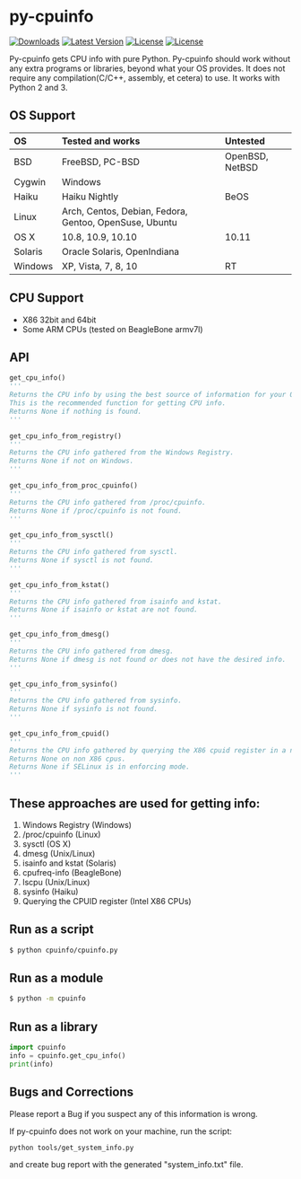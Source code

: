 py-cpuinfo
==========

[![Downloads](https://img.shields.io/pypi/dm/py-cpuinfo.svg)](https://pypi.python.org/pypi/py-cpuinfo/)
[![Latest Version](https://img.shields.io/pypi/v/py-cpuinfo.svg)](https://pypi.python.org/pypi/py-cpuinfo/)
[![License](https://img.shields.io/pypi/l/py-cpuinfo.svg)](https://pypi.python.org/pypi/py-cpuinfo/)
[![License](https://img.shields.io/pypi/pyversions/py-cpuinfo.svg)](https://pypi.python.org/pypi/py-cpuinfo/)

Py-cpuinfo gets CPU info with pure Python. Py-cpuinfo should work without any
extra programs or libraries, beyond what your OS provides. It does not require
any compilation(C/C++, assembly, et cetera) to use. It works with Python 2
and 3.

OS Support
-----
| OS            | Tested and works                                       | Untested        |
| :------------ | :----------------------------------------------------- | :-------------- |
| BSD           | FreeBSD, PC-BSD                                        | OpenBSD, NetBSD |
| Cygwin        | Windows                                                |                 |
| Haiku         | Haiku Nightly                                          | BeOS            |
| Linux         | Arch, Centos, Debian, Fedora, Gentoo, OpenSuse, Ubuntu |                 |
| OS X          | 10.8, 10.9, 10.10                                      | 10.11           |
| Solaris       | Oracle Solaris, OpenIndiana                            |                 |
| Windows       | XP, Vista, 7, 8, 10                                    | RT              |


CPU Support
-----
* X86 32bit and 64bit
* Some ARM CPUs (tested on BeagleBone armv7l)


API
-----
~~~python
get_cpu_info()
'''
Returns the CPU info by using the best source of information for your OS.
This is the recommended function for getting CPU info.
Returns None if nothing is found.
'''
~~~

~~~python
get_cpu_info_from_registry()
'''
Returns the CPU info gathered from the Windows Registry.
Returns None if not on Windows.
'''
~~~

~~~python
get_cpu_info_from_proc_cpuinfo()
'''
Returns the CPU info gathered from /proc/cpuinfo.
Returns None if /proc/cpuinfo is not found.
'''
~~~

~~~python
get_cpu_info_from_sysctl()
'''
Returns the CPU info gathered from sysctl.
Returns None if sysctl is not found.
'''
~~~

~~~python
get_cpu_info_from_kstat()
'''
Returns the CPU info gathered from isainfo and kstat.
Returns None if isainfo or kstat are not found.
'''
~~~

~~~python
get_cpu_info_from_dmesg()
'''
Returns the CPU info gathered from dmesg.
Returns None if dmesg is not found or does not have the desired info.
'''
~~~

~~~python
get_cpu_info_from_sysinfo()
'''
Returns the CPU info gathered from sysinfo.
Returns None if sysinfo is not found.
'''
~~~

~~~python
get_cpu_info_from_cpuid()
'''
Returns the CPU info gathered by querying the X86 cpuid register in a new process.
Returns None on non X86 cpus.
Returns None if SELinux is in enforcing mode.
'''
~~~

These approaches are used for getting info:
-----
1. Windows Registry (Windows)
2. /proc/cpuinfo (Linux)
3. sysctl (OS X)
4. dmesg (Unix/Linux)
5. isainfo and kstat (Solaris)
6. cpufreq-info (BeagleBone)
7. lscpu (Unix/Linux)
8. sysinfo (Haiku)
9. Querying the CPUID register (Intel X86 CPUs)


Run as a script
-----
~~~bash
$ python cpuinfo/cpuinfo.py
~~~

Run as a module
-----
~~~bash
$ python -m cpuinfo
~~~

Run as a library
-----
~~~python
import cpuinfo
info = cpuinfo.get_cpu_info()
print(info)
~~~

Bugs and Corrections
-----

Please report a Bug if you suspect any of this information is wrong.

If py-cpuinfo does not work on your machine, run the script:

~~~bash
python tools/get_system_info.py
~~~

and create bug report with the generated "system_info.txt" file.
